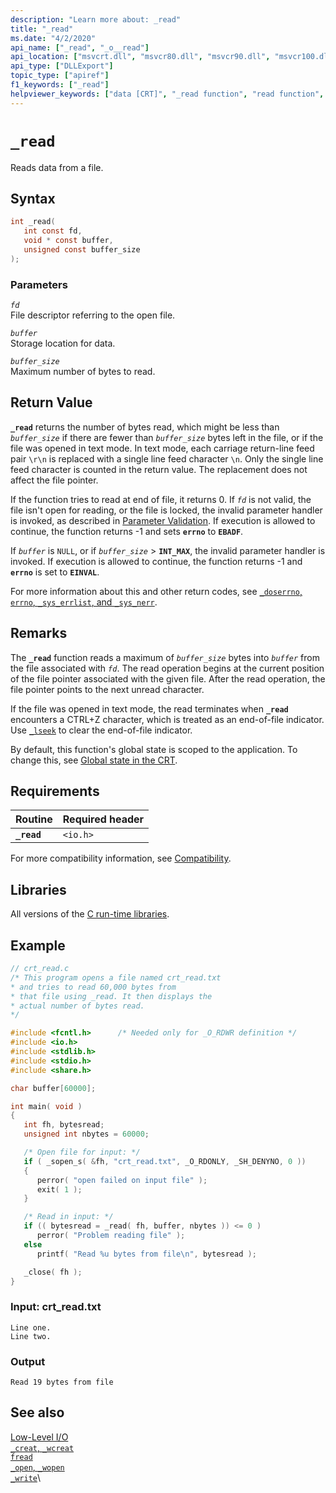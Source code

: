 ```yaml
---
description: "Learn more about: _read"
title: "_read"
ms.date: "4/2/2020"
api_name: ["_read", "_o__read"]
api_location: ["msvcrt.dll", "msvcr80.dll", "msvcr90.dll", "msvcr100.dll", "msvcr100_clr0400.dll", "msvcr110.dll", "msvcr110_clr0400.dll", "msvcr120.dll", "msvcr120_clr0400.dll", "ucrtbase.dll", "api-ms-win-crt-stdio-l1-1-0.dll", "api-ms-win-crt-private-l1-1-0.dll"]
api_type: ["DLLExport"]
topic_type: ["apiref"]
f1_keywords: ["_read"]
helpviewer_keywords: ["data [CRT]", "_read function", "read function", "data [C++], reading", "reading data [C++]", "files [C++], reading"]
---
```

# `_read`

Reads data from a file.

## Syntax

```C
int _read(
   int const fd,
   void * const buffer,
   unsigned const buffer_size
);
```

### Parameters

*`fd`*\
File descriptor referring to the open file.

*`buffer`*\
Storage location for data.

*`buffer_size`*\
Maximum number of bytes to read.

## Return Value

**`_read`** returns the number of bytes read, which might be less than *`buffer_size`* if there are fewer than *`buffer_size`* bytes left in the file, or if the file was opened in text mode. In text mode, each carriage return-line feed pair `\r\n` is replaced with a single line feed character `\n`. Only the single line feed character is counted in the return value. The replacement does not affect the file pointer.

If the function tries to read at end of file, it returns 0. If *`fd`* is not valid, the file isn't open for reading, or the file is locked, the invalid parameter handler is invoked, as described in [Parameter Validation](../../c-runtime-library/parameter-validation.md). If execution is allowed to continue, the function returns -1 and sets **`errno`** to **`EBADF`**.

If *`buffer`* is `NULL`, or if *`buffer_size`* > **`INT_MAX`**, the invalid parameter handler is invoked. If execution is allowed to continue, the function returns -1 and **`errno`** is set to **`EINVAL`**.

For more information about this and other return codes, see [`_doserrno`, `errno`, `_sys_errlist`, and `_sys_nerr`](../../c-runtime-library/errno-doserrno-sys-errlist-and-sys-nerr.md).

## Remarks

The **`_read`** function reads a maximum of *`buffer_size`* bytes into *`buffer`* from the file associated with *`fd`*. The read operation begins at the current position of the file pointer associated with the given file. After the read operation, the file pointer points to the next unread character.

If the file was opened in text mode, the read terminates when **`_read`** encounters a CTRL+Z character, which is treated as an end-of-file indicator. Use [`_lseek`](lseek-lseeki64.md) to clear the end-of-file indicator.

By default, this function's global state is scoped to the application. To change this, see [Global state in the CRT](../global-state.md).

## Requirements

|Routine|Required header|
|-------------|---------------------|
|**`_read`**|`<io.h>`|

For more compatibility information, see [Compatibility](../../c-runtime-library/compatibility.md).

## Libraries

All versions of the [C run-time libraries](../../c-runtime-library/crt-library-features.md).

## Example

```C
// crt_read.c
/* This program opens a file named crt_read.txt
* and tries to read 60,000 bytes from
* that file using _read. It then displays the
* actual number of bytes read.
*/

#include <fcntl.h>      /* Needed only for _O_RDWR definition */
#include <io.h>
#include <stdlib.h>
#include <stdio.h>
#include <share.h>

char buffer[60000];

int main( void )
{
   int fh, bytesread;
   unsigned int nbytes = 60000;

   /* Open file for input: */
   if ( _sopen_s( &fh, "crt_read.txt", _O_RDONLY, _SH_DENYNO, 0 ))
   {
      perror( "open failed on input file" );
      exit( 1 );
   }

   /* Read in input: */
   if (( bytesread = _read( fh, buffer, nbytes )) <= 0 )
      perror( "Problem reading file" );
   else
      printf( "Read %u bytes from file\n", bytesread );

   _close( fh );
}
```

### Input: crt_read.txt

```Input
Line one.
Line two.
```

### Output

```Output
Read 19 bytes from file
```

## See also

[Low-Level I/O](../../c-runtime-library/low-level-i-o.md)\
[`_creat`, `_wcreat`](creat-wcreat.md)\
[`fread`](fread.md)\
[`_open`, `_wopen`](open-wopen.md)\
[`_write`](write.md)\
